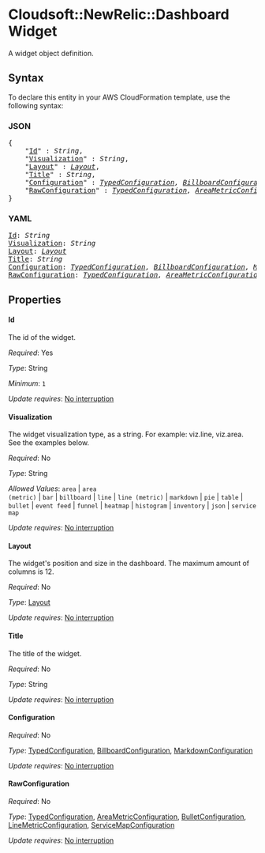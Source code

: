 # Cloudsoft::NewRelic::Dashboard Widget

A widget object definition.

## Syntax

To declare this entity in your AWS CloudFormation template, use the following syntax:

### JSON

<pre>
{
    "<a href="#id" title="Id">Id</a>" : <i>String</i>,
    "<a href="#visualization" title="Visualization">Visualization</a>" : <i>String</i>,
    "<a href="#layout" title="Layout">Layout</a>" : <i><a href="layout.md">Layout</a></i>,
    "<a href="#title" title="Title">Title</a>" : <i>String</i>,
    "<a href="#configuration" title="Configuration">Configuration</a>" : <i><a href="typedconfiguration.md">TypedConfiguration</a>, <a href="billboardconfiguration.md">BillboardConfiguration</a>, <a href="markdownconfiguration.md">MarkdownConfiguration</a></i>,
    "<a href="#rawconfiguration" title="RawConfiguration">RawConfiguration</a>" : <i><a href="typedconfiguration.md">TypedConfiguration</a>, <a href="areametricconfiguration.md">AreaMetricConfiguration</a>, <a href="bulletconfiguration.md">BulletConfiguration</a>, <a href="linemetricconfiguration.md">LineMetricConfiguration</a>, <a href="servicemapconfiguration.md">ServiceMapConfiguration</a></i>
}
</pre>

### YAML

<pre>
<a href="#id" title="Id">Id</a>: <i>String</i>
<a href="#visualization" title="Visualization">Visualization</a>: <i>String</i>
<a href="#layout" title="Layout">Layout</a>: <i><a href="layout.md">Layout</a></i>
<a href="#title" title="Title">Title</a>: <i>String</i>
<a href="#configuration" title="Configuration">Configuration</a>: <i><a href="typedconfiguration.md">TypedConfiguration</a>, <a href="billboardconfiguration.md">BillboardConfiguration</a>, <a href="markdownconfiguration.md">MarkdownConfiguration</a></i>
<a href="#rawconfiguration" title="RawConfiguration">RawConfiguration</a>: <i><a href="typedconfiguration.md">TypedConfiguration</a>, <a href="areametricconfiguration.md">AreaMetricConfiguration</a>, <a href="bulletconfiguration.md">BulletConfiguration</a>, <a href="linemetricconfiguration.md">LineMetricConfiguration</a>, <a href="servicemapconfiguration.md">ServiceMapConfiguration</a></i>
</pre>

## Properties

#### Id

The id of the widget.

_Required_: Yes

_Type_: String

_Minimum_: <code>1</code>

_Update requires_: [No interruption](https://docs.aws.amazon.com/AWSCloudFormation/latest/UserGuide/using-cfn-updating-stacks-update-behaviors.html#update-no-interrupt)

#### Visualization

The widget visualization type, as a string. For example: viz.line, viz.area. See the examples below.

_Required_: No

_Type_: String

_Allowed Values_: <code>area</code> | <code>area (metric)</code> | <code>bar</code> | <code>billboard</code> | <code>line</code> | <code>line (metric)</code> | <code>markdown</code> | <code>pie</code> | <code>table</code> | <code>bullet</code> | <code>event feed</code> | <code>funnel</code> | <code>heatmap</code> | <code>histogram</code> | <code>inventory</code> | <code>json</code> | <code>service map</code>

_Update requires_: [No interruption](https://docs.aws.amazon.com/AWSCloudFormation/latest/UserGuide/using-cfn-updating-stacks-update-behaviors.html#update-no-interrupt)

#### Layout

The widget's position and size in the dashboard. The maximum amount of columns is 12.

_Required_: No

_Type_: <a href="layout.md">Layout</a>

_Update requires_: [No interruption](https://docs.aws.amazon.com/AWSCloudFormation/latest/UserGuide/using-cfn-updating-stacks-update-behaviors.html#update-no-interrupt)

#### Title

The title of the widget.

_Required_: No

_Type_: String

_Update requires_: [No interruption](https://docs.aws.amazon.com/AWSCloudFormation/latest/UserGuide/using-cfn-updating-stacks-update-behaviors.html#update-no-interrupt)

#### Configuration

_Required_: No

_Type_: <a href="typedconfiguration.md">TypedConfiguration</a>, <a href="billboardconfiguration.md">BillboardConfiguration</a>, <a href="markdownconfiguration.md">MarkdownConfiguration</a>

_Update requires_: [No interruption](https://docs.aws.amazon.com/AWSCloudFormation/latest/UserGuide/using-cfn-updating-stacks-update-behaviors.html#update-no-interrupt)

#### RawConfiguration

_Required_: No

_Type_: <a href="typedconfiguration.md">TypedConfiguration</a>, <a href="areametricconfiguration.md">AreaMetricConfiguration</a>, <a href="bulletconfiguration.md">BulletConfiguration</a>, <a href="linemetricconfiguration.md">LineMetricConfiguration</a>, <a href="servicemapconfiguration.md">ServiceMapConfiguration</a>

_Update requires_: [No interruption](https://docs.aws.amazon.com/AWSCloudFormation/latest/UserGuide/using-cfn-updating-stacks-update-behaviors.html#update-no-interrupt)

